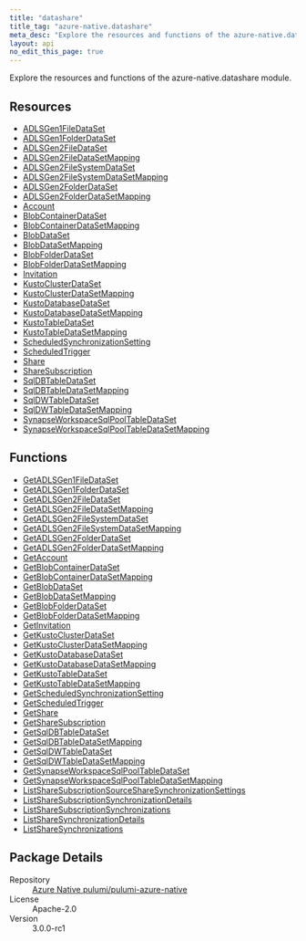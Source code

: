 ```yaml
---
title: "datashare"
title_tag: "azure-native.datashare"
meta_desc: "Explore the resources and functions of the azure-native.datashare module."
layout: api
no_edit_this_page: true
---
```


<!-- WARNING: this file was generated by Pulumi Docs Generator. -->
<!-- Do not edit by hand unless you're certain you know what you are doing! -->

Explore the resources and functions of the azure-native.datashare module.

<h2 id="resources">Resources</h2>
<ul class="api">
    <li><a href="adlsgen1filedataset/" title="ADLSGen1FileDataSet">ADLSGen1FileDataSet</a></li>
    <li><a href="adlsgen1folderdataset/" title="ADLSGen1FolderDataSet">ADLSGen1FolderDataSet</a></li>
    <li><a href="adlsgen2filedataset/" title="ADLSGen2FileDataSet">ADLSGen2FileDataSet</a></li>
    <li><a href="adlsgen2filedatasetmapping/" title="ADLSGen2FileDataSetMapping">ADLSGen2FileDataSetMapping</a></li>
    <li><a href="adlsgen2filesystemdataset/" title="ADLSGen2FileSystemDataSet">ADLSGen2FileSystemDataSet</a></li>
    <li><a href="adlsgen2filesystemdatasetmapping/" title="ADLSGen2FileSystemDataSetMapping">ADLSGen2FileSystemDataSetMapping</a></li>
    <li><a href="adlsgen2folderdataset/" title="ADLSGen2FolderDataSet">ADLSGen2FolderDataSet</a></li>
    <li><a href="adlsgen2folderdatasetmapping/" title="ADLSGen2FolderDataSetMapping">ADLSGen2FolderDataSetMapping</a></li>
    <li><a href="account/" title="Account">Account</a></li>
    <li><a href="blobcontainerdataset/" title="BlobContainerDataSet">BlobContainerDataSet</a></li>
    <li><a href="blobcontainerdatasetmapping/" title="BlobContainerDataSetMapping">BlobContainerDataSetMapping</a></li>
    <li><a href="blobdataset/" title="BlobDataSet">BlobDataSet</a></li>
    <li><a href="blobdatasetmapping/" title="BlobDataSetMapping">BlobDataSetMapping</a></li>
    <li><a href="blobfolderdataset/" title="BlobFolderDataSet">BlobFolderDataSet</a></li>
    <li><a href="blobfolderdatasetmapping/" title="BlobFolderDataSetMapping">BlobFolderDataSetMapping</a></li>
    <li><a href="invitation/" title="Invitation">Invitation</a></li>
    <li><a href="kustoclusterdataset/" title="KustoClusterDataSet">KustoClusterDataSet</a></li>
    <li><a href="kustoclusterdatasetmapping/" title="KustoClusterDataSetMapping">KustoClusterDataSetMapping</a></li>
    <li><a href="kustodatabasedataset/" title="KustoDatabaseDataSet">KustoDatabaseDataSet</a></li>
    <li><a href="kustodatabasedatasetmapping/" title="KustoDatabaseDataSetMapping">KustoDatabaseDataSetMapping</a></li>
    <li><a href="kustotabledataset/" title="KustoTableDataSet">KustoTableDataSet</a></li>
    <li><a href="kustotabledatasetmapping/" title="KustoTableDataSetMapping">KustoTableDataSetMapping</a></li>
    <li><a href="scheduledsynchronizationsetting/" title="ScheduledSynchronizationSetting">ScheduledSynchronizationSetting</a></li>
    <li><a href="scheduledtrigger/" title="ScheduledTrigger">ScheduledTrigger</a></li>
    <li><a href="share/" title="Share">Share</a></li>
    <li><a href="sharesubscription/" title="ShareSubscription">ShareSubscription</a></li>
    <li><a href="sqldbtabledataset/" title="SqlDBTableDataSet">SqlDBTableDataSet</a></li>
    <li><a href="sqldbtabledatasetmapping/" title="SqlDBTableDataSetMapping">SqlDBTableDataSetMapping</a></li>
    <li><a href="sqldwtabledataset/" title="SqlDWTableDataSet">SqlDWTableDataSet</a></li>
    <li><a href="sqldwtabledatasetmapping/" title="SqlDWTableDataSetMapping">SqlDWTableDataSetMapping</a></li>
    <li><a href="synapseworkspacesqlpooltabledataset/" title="SynapseWorkspaceSqlPoolTableDataSet">SynapseWorkspaceSqlPoolTableDataSet</a></li>
    <li><a href="synapseworkspacesqlpooltabledatasetmapping/" title="SynapseWorkspaceSqlPoolTableDataSetMapping">SynapseWorkspaceSqlPoolTableDataSetMapping</a></li>
</ul>

<h2 id="functions">Functions</h2>
<ul class="api">
    <li><a href="getadlsgen1filedataset/" title="GetADLSGen1FileDataSet">GetADLSGen1FileDataSet</a></li>
    <li><a href="getadlsgen1folderdataset/" title="GetADLSGen1FolderDataSet">GetADLSGen1FolderDataSet</a></li>
    <li><a href="getadlsgen2filedataset/" title="GetADLSGen2FileDataSet">GetADLSGen2FileDataSet</a></li>
    <li><a href="getadlsgen2filedatasetmapping/" title="GetADLSGen2FileDataSetMapping">GetADLSGen2FileDataSetMapping</a></li>
    <li><a href="getadlsgen2filesystemdataset/" title="GetADLSGen2FileSystemDataSet">GetADLSGen2FileSystemDataSet</a></li>
    <li><a href="getadlsgen2filesystemdatasetmapping/" title="GetADLSGen2FileSystemDataSetMapping">GetADLSGen2FileSystemDataSetMapping</a></li>
    <li><a href="getadlsgen2folderdataset/" title="GetADLSGen2FolderDataSet">GetADLSGen2FolderDataSet</a></li>
    <li><a href="getadlsgen2folderdatasetmapping/" title="GetADLSGen2FolderDataSetMapping">GetADLSGen2FolderDataSetMapping</a></li>
    <li><a href="getaccount/" title="GetAccount">GetAccount</a></li>
    <li><a href="getblobcontainerdataset/" title="GetBlobContainerDataSet">GetBlobContainerDataSet</a></li>
    <li><a href="getblobcontainerdatasetmapping/" title="GetBlobContainerDataSetMapping">GetBlobContainerDataSetMapping</a></li>
    <li><a href="getblobdataset/" title="GetBlobDataSet">GetBlobDataSet</a></li>
    <li><a href="getblobdatasetmapping/" title="GetBlobDataSetMapping">GetBlobDataSetMapping</a></li>
    <li><a href="getblobfolderdataset/" title="GetBlobFolderDataSet">GetBlobFolderDataSet</a></li>
    <li><a href="getblobfolderdatasetmapping/" title="GetBlobFolderDataSetMapping">GetBlobFolderDataSetMapping</a></li>
    <li><a href="getinvitation/" title="GetInvitation">GetInvitation</a></li>
    <li><a href="getkustoclusterdataset/" title="GetKustoClusterDataSet">GetKustoClusterDataSet</a></li>
    <li><a href="getkustoclusterdatasetmapping/" title="GetKustoClusterDataSetMapping">GetKustoClusterDataSetMapping</a></li>
    <li><a href="getkustodatabasedataset/" title="GetKustoDatabaseDataSet">GetKustoDatabaseDataSet</a></li>
    <li><a href="getkustodatabasedatasetmapping/" title="GetKustoDatabaseDataSetMapping">GetKustoDatabaseDataSetMapping</a></li>
    <li><a href="getkustotabledataset/" title="GetKustoTableDataSet">GetKustoTableDataSet</a></li>
    <li><a href="getkustotabledatasetmapping/" title="GetKustoTableDataSetMapping">GetKustoTableDataSetMapping</a></li>
    <li><a href="getscheduledsynchronizationsetting/" title="GetScheduledSynchronizationSetting">GetScheduledSynchronizationSetting</a></li>
    <li><a href="getscheduledtrigger/" title="GetScheduledTrigger">GetScheduledTrigger</a></li>
    <li><a href="getshare/" title="GetShare">GetShare</a></li>
    <li><a href="getsharesubscription/" title="GetShareSubscription">GetShareSubscription</a></li>
    <li><a href="getsqldbtabledataset/" title="GetSqlDBTableDataSet">GetSqlDBTableDataSet</a></li>
    <li><a href="getsqldbtabledatasetmapping/" title="GetSqlDBTableDataSetMapping">GetSqlDBTableDataSetMapping</a></li>
    <li><a href="getsqldwtabledataset/" title="GetSqlDWTableDataSet">GetSqlDWTableDataSet</a></li>
    <li><a href="getsqldwtabledatasetmapping/" title="GetSqlDWTableDataSetMapping">GetSqlDWTableDataSetMapping</a></li>
    <li><a href="getsynapseworkspacesqlpooltabledataset/" title="GetSynapseWorkspaceSqlPoolTableDataSet">GetSynapseWorkspaceSqlPoolTableDataSet</a></li>
    <li><a href="getsynapseworkspacesqlpooltabledatasetmapping/" title="GetSynapseWorkspaceSqlPoolTableDataSetMapping">GetSynapseWorkspaceSqlPoolTableDataSetMapping</a></li>
    <li><a href="listsharesubscriptionsourcesharesynchronizationsettings/" title="ListShareSubscriptionSourceShareSynchronizationSettings">ListShareSubscriptionSourceShareSynchronizationSettings</a></li>
    <li><a href="listsharesubscriptionsynchronizationdetails/" title="ListShareSubscriptionSynchronizationDetails">ListShareSubscriptionSynchronizationDetails</a></li>
    <li><a href="listsharesubscriptionsynchronizations/" title="ListShareSubscriptionSynchronizations">ListShareSubscriptionSynchronizations</a></li>
    <li><a href="listsharesynchronizationdetails/" title="ListShareSynchronizationDetails">ListShareSynchronizationDetails</a></li>
    <li><a href="listsharesynchronizations/" title="ListShareSynchronizations">ListShareSynchronizations</a></li>
</ul>

<h2 id="package-details">Package Details</h2>
<dl class="package-details">
	<dt>Repository</dt>
	<dd><a href="https://github.com/pulumi/pulumi-azure-native">Azure Native pulumi/pulumi-azure-native</a></dd>
	<dt>License</dt>
	<dd>Apache-2.0</dd>
	<dt>Version</dt>
	<dd>3.0.0-rc1</dd>
</dl>

